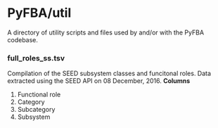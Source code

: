 # PyFBA/util
A directory of utility scripts and files used by and/or with the PyFBA codebase.

### full_roles_ss.tsv
Compilation of the SEED subsystem classes and funcitonal roles. Data extracted using the SEED API on 08 December, 2016.
__Columns__
1. Functional role
2. Category
3. Subcategory
4. Subsystem
